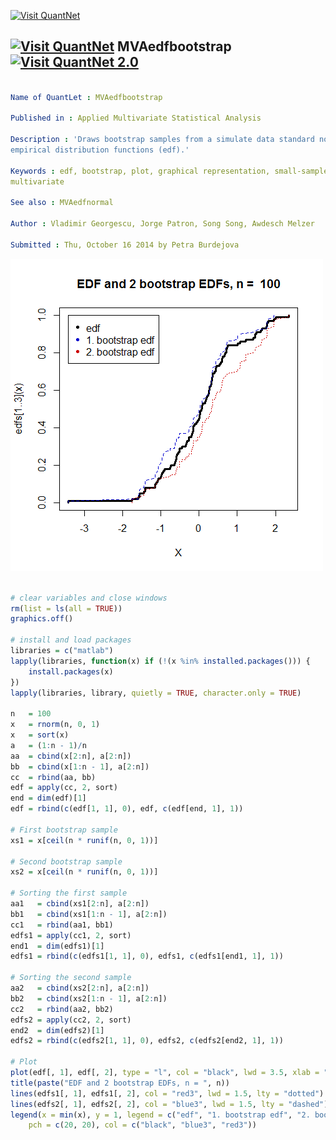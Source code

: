 
[<img src="https://github.com/QuantLet/Styleguide-and-Validation-procedure/blob/master/pictures/banner.png" alt="Visit QuantNet">](http://quantlet.de/index.php?p=info)

## [<img src="https://github.com/QuantLet/Styleguide-and-Validation-procedure/blob/master/pictures/qloqo.png" alt="Visit QuantNet">](http://quantlet.de/) **MVAedfbootstrap** [<img src="https://github.com/QuantLet/Styleguide-and-Validation-procedure/blob/master/pictures/QN2.png" width="60" alt="Visit QuantNet 2.0">](http://quantlet.de/d3/ia)

```yaml

Name of QuantLet : MVAedfbootstrap

Published in : Applied Multivariate Statistical Analysis

Description : 'Draws bootstrap samples from a simulate data standard normal dataset and plots their
empirical distribution functions (edf).'

Keywords : edf, bootstrap, plot, graphical representation, small-samples, distribution,
multivariate

See also : MVAedfnormal

Author : Vladimir Georgescu, Jorge Patron, Song Song, Awdesch Melzer

Submitted : Thu, October 16 2014 by Petra Burdejova

```

![Picture1](MVAedfbootstrap.png)


```r

# clear variables and close windows
rm(list = ls(all = TRUE))
graphics.off()

# install and load packages
libraries = c("matlab")
lapply(libraries, function(x) if (!(x %in% installed.packages())) {
    install.packages(x)
})
lapply(libraries, library, quietly = TRUE, character.only = TRUE)

n   = 100
x   = rnorm(n, 0, 1)
x   = sort(x)
a   = (1:n - 1)/n
aa  = cbind(x[2:n], a[2:n])
bb  = cbind(x[1:n - 1], a[2:n])
cc  = rbind(aa, bb)
edf = apply(cc, 2, sort)
end = dim(edf)[1]
edf = rbind(c(edf[1, 1], 0), edf, c(edf[end, 1], 1))

# First bootstrap sample
xs1 = x[ceil(n * runif(n, 0, 1))]

# Second bootstrap sample
xs2 = x[ceil(n * runif(n, 0, 1))]

# Sorting the first sample
aa1   = cbind(xs1[2:n], a[2:n])
bb1   = cbind(xs1[1:n - 1], a[2:n])
cc1   = rbind(aa1, bb1)
edfs1 = apply(cc1, 2, sort)
end1  = dim(edfs1)[1]
edfs1 = rbind(c(edfs1[1, 1], 0), edfs1, c(edfs1[end1, 1], 1))

# Sorting the second sample
aa2   = cbind(xs2[2:n], a[2:n])
bb2   = cbind(xs2[1:n - 1], a[2:n])
cc2   = rbind(aa2, bb2)
edfs2 = apply(cc2, 2, sort)
end2  = dim(edfs2)[1]
edfs2 = rbind(c(edfs2[1, 1], 0), edfs2, c(edfs2[end2, 1], 1))

# Plot
plot(edf[, 1], edf[, 2], type = "l", col = "black", lwd = 3.5, xlab = "X", ylab = "edfs[1..3](x)")
title(paste("EDF and 2 bootstrap EDFs, n = ", n))
lines(edfs1[, 1], edfs1[, 2], col = "red3", lwd = 1.5, lty = "dotted")
lines(edfs2[, 1], edfs2[, 2], col = "blue3", lwd = 1.5, lty = "dashed")
legend(x = min(x), y = 1, legend = c("edf", "1. bootstrap edf", "2. bootstrap edf"), 
    pch = c(20, 20), col = c("black", "blue3", "red3")) 

```
